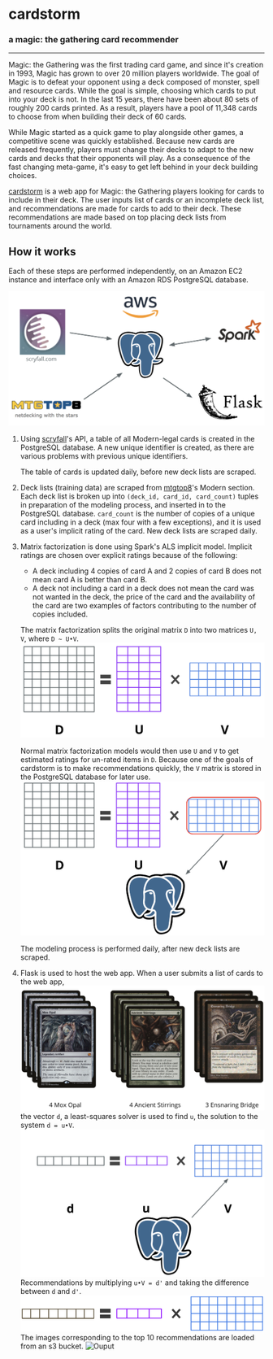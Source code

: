# cardstorm
### a magic: the gathering card recommender
***

Magic: the Gathering was the first trading card game, and since it's creation in 1993, Magic has grown to over 20 million players worldwide. The goal of Magic is to defeat your opponent using a deck composed of monster, spell and resource cards. While the goal is simple, choosing which cards to put into your deck is not. In the last 15 years, there have been about 80 sets of roughly 200 cards printed. As a result, players have a pool of 11,348 cards to choose from when building their deck of 60 cards.

While Magic started as a quick game to play alongside other games, a competitive scene was quickly established. Because new cards are released frequently, players must change their decks to adapt to the new cards and decks that their opponents will play. As a consequence of the fast changing meta-game, it's easy to get left behind in your deck building choices.

[cardstorm](http://www.cardstorm.me) is a web app for Magic: the Gathering players looking for cards to include in their deck. The user inputs list of cards or an incomplete deck list, and recommendations are made for cards to add to their deck. These recommendations are made based on top placing deck lists from tournaments around the world.

## How it works
Each of these steps are performed independently, on an Amazon EC2 instance and interface only with an Amazon RDS PostgreSQL database.

![Work Flow](https://github.com/BWalzer/cardstorm/blob/master/images/work_flow.png "Work Flow")

1. Using [scryfall](https://scryfall.com)'s API, a table of all Modern-legal cards is created in the PostgreSQL database. A new unique identifier is created, as there are various problems with previous unique identifiers. 

	The table of cards is updated daily, before new deck lists are scraped.

2. Deck lists (training data) are scraped from [mtgtop8](http://mtgtop8.com)'s Modern section. Each deck list is broken up into `(deck_id, card_id, card_count)` tuples in preparation of the modeling process, and inserted in to the PostgreSQL database. `card_count` is the number of copies of a unique card including in a deck (max four with a few exceptions), and it is used as a user's implicit rating of the card.
	New deck lists are scraped daily.

3. Matrix factorization is done using Spark's ALS implicit model. Implicit ratings are chosen over explicit ratings because of the following:
	* A deck including 4 copies of card A and 2 copies of card B does not mean card A is better than card B.
	* A deck not including a card in a deck does not mean the card was not wanted in the deck, the price of the card and the availability of the card are two examples of factors contributing to the number of copies included.

	The matrix factorization splits the original matrix `D` into two matrices `U, V`, where `D ~ U•V`. 
	![Step 1](https://github.com/BWalzer/cardstorm/blob/master/images/matrix_step1.png "Step 1")
	
	Normal matrix factorization models would then use `U` and `V` to get estimated ratings for un-rated items in `D`. Because one of the goals of cardstorm is to make recommendations quickly, the `V` matrix is stored in the PostgreSQL database for later use.
	![Step 2](https://github.com/BWalzer/cardstorm/blob/master/images/matrix_step2.png "Step 2")
    
   The modeling process is performed daily, after new deck lists are scraped.
   
4. Flask is used to host the web app. When a user submits a list of cards to the web app, 
![User Submission](https://github.com/BWalzer/cardstorm/blob/master/images/sample_cards.png "User Submission")
the vector `d`, a least-squares solver is used to find `u`, the solution to the system `d = u•V`.
![Step 3](https://github.com/BWalzer/cardstorm/blob/master/images/matrix_step3.png "Step 3")
Recommendations by multiplying `u•V = d'` and taking the difference between `d` and `d'`. 
![Step 4](https://github.com/BWalzer/cardstorm/blob/master/images/matrix_step4.png "Step 4")
The images corresponding to the top 10 recommendations are loaded from an s3 bucket.
![Ouput](https://github.com/BWalzer/cardstorm/blob/master/images/ouput.png "Output")








